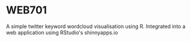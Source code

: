 # WEB701
A simple twitter keyword wordcloud visualisation using R. Integrated into a web application using RStudio's shinnyapps.io
